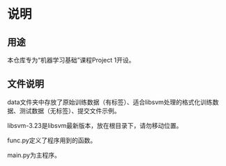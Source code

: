 # 说明

## 用途
本仓库专为“机器学习基础”课程Project 1开设。

## 文件说明
data文件夹中存放了原始训练数据（有标签）、适合libsvm处理的格式化训练数据、测试数据（无标签）、提交文件示例。

libsvm-3.23是libsvm最新版本，放在根目录下，请勿移动位置。

func.py定义了程序用到的函数。

main.py为主程序。